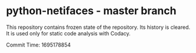 # python-netifaces - master branch

This repository contains frozen state of the repository.
Its history is cleared. It is used only for static code
analysis with Codacy.

Commit Time: 1695178854